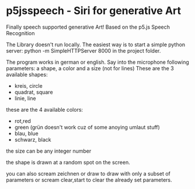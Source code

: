 # p5jsspeech - Siri for generative Art

Finally speech supported generative Art!
Based on the p5.js Speech Recognition

The Library doesn't run locally. 
The easiest way is to start a simple python server: python -m SimpleHTTPServer 8000 in the project folder.

The program works in german or english.
Say into the microphone following parameters: a shape, a color and a size (not for lines) 
These are the 3 available shapes:
- kreis, circle
- quadrat, square
- linie, line

these are the 4 available colors:
- rot,red
- green (grün doesn't work cuz of some anoying umlaut stuff)
- blau, blue
- schwarz, black

the size can be any integer number

the shape is drawn at a random spot on the screen.

you can also scream zeichnen or draw to draw with only a subset of parameters or scream clear,start to clear the already set parameters.

